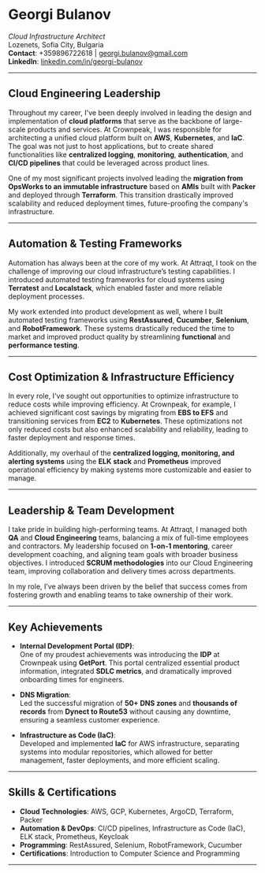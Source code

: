 # **Georgi Bulanov**  
*Cloud Infrastructure Architect*  
Lozenets, Sofia City, Bulgaria  
**Contact**: +359896722618 | georgi.bulanov@gmail.com  
**LinkedIn**: [linkedin.com/in/georgi-bulanov](https://www.linkedin.com/in/georgi-bulanov)

---

## **Cloud Engineering Leadership**

Throughout my career, I've been deeply involved in leading the design and implementation of **cloud platforms** that serve as the backbone of large-scale products and services. At Crownpeak, I was responsible for architecting a unified cloud platform built on **AWS**, **Kubernetes**, and **IaC**. The goal was not just to host applications, but to create shared functionalities like **centralized logging**, **monitoring**, **authentication**, and **CI/CD pipelines** that could be leveraged across product lines. 

One of my most significant projects involved leading the **migration from OpsWorks to an immutable infrastructure** based on **AMIs** built with **Packer** and deployed through **Terraform**. This transition drastically improved scalability and reduced deployment times, future-proofing the company's infrastructure.

---

## **Automation & Testing Frameworks**

Automation has always been at the core of my work. At Attraqt, I took on the challenge of improving our cloud infrastructure’s testing capabilities. I introduced automated testing frameworks for cloud systems using **Terratest** and **Localstack**, which enabled faster and more reliable deployment processes. 

My work extended into product development as well, where I built automated testing frameworks using **RestAssured**, **Cucumber**, **Selenium**, and **RobotFramework**. These systems drastically reduced the time to market and improved product quality by streamlining **functional** and **performance testing**.

---

## **Cost Optimization & Infrastructure Efficiency**

In every role, I've sought out opportunities to optimize infrastructure to reduce costs while improving efficiency. At Crownpeak, for example, I achieved significant cost savings by migrating from **EBS to EFS** and transitioning services from **EC2** to **Kubernetes**. These optimizations not only reduced costs but also enhanced scalability and reliability, leading to faster deployment and response times.

Additionally, my overhaul of the **centralized logging, monitoring, and alerting systems** using the **ELK stack** and **Prometheus** improved operational efficiency by making systems more customizable and easier to manage.

---

## **Leadership & Team Development**

I take pride in building high-performing teams. At Attraqt, I managed both **QA** and **Cloud Engineering** teams, balancing a mix of full-time employees and contractors. My leadership focused on **1-on-1 mentoring**, career development coaching, and aligning team goals with broader business objectives. I introduced **SCRUM methodologies** into our Cloud Engineering team, improving collaboration and delivery times across departments.

In my role, I’ve always been driven by the belief that success comes from fostering growth and enabling teams to take ownership of their work.

---

## **Key Achievements**

- **Internal Development Portal (IDP)**:  
  One of my proudest achievements was introducing the **IDP** at Crownpeak using **GetPort**. This portal centralized essential product information, integrated **SDLC metrics**, and dramatically improved onboarding times for engineers.

- **DNS Migration**:  
  Led the successful migration of **50+ DNS zones** and **thousands of records** from **Dynect to Route53** without causing any downtime, ensuring a seamless customer experience.

- **Infrastructure as Code (IaC)**:  
  Developed and implemented **IaC** for AWS infrastructure, separating systems into modular repositories, which allowed for better management, faster deployments, and more efficient scaling.

---

## **Skills & Certifications**

- **Cloud Technologies**: AWS, GCP, Kubernetes, ArgoCD, Terraform, Packer  
- **Automation & DevOps**: CI/CD pipelines, Infrastructure as Code (IaC), ELK stack, Prometheus, Keycloak  
- **Programming**: RestAssured, Selenium, RobotFramework, Cucumber  
- **Certifications**: Introduction to Computer Science and Programming

---
